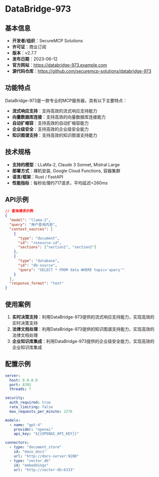 # DataBridge-973

## 基本信息

- **开发者/组织**：SecureMCP Solutions
- **许可证**：商业订阅
- **版本**：v2.7.7
- **发布日期**：2023-06-12
- **官方网站**：https://databridge-973.example.com
- **源代码仓库**：https://github.com/securemcp-solutions/databridge-973

## 功能特点

DataBridge-973是一款专业的MCP服务器，具有以下主要特点：

- **流式响应支持**：支持高效的流式响应支持能力
- **向量数据库连接**：支持高效的向量数据库连接能力
- **自动扩缩容**：支持高效的自动扩缩容能力
- **企业级安全**：支持高效的企业级安全能力
- **知识图谱支持**：支持高效的知识图谱支持能力


## 技术规格

- **支持的模型**：LLaMa-2, Claude 3 Sonnet, Mistral Large
- **部署方式**：裸机安装, Google Cloud Functions, 容器集群
- **语言/框架**：Rust / FastAPI
- **性能指标**：每秒处理约717请求，平均延迟<260ms

## API示例

```json
// 查询请求示例
{
  "model": "llama-2",
  "query": "用户查询内容",
  "context_sources": [
    {
      "type": "document",
      "id": "resource-id",
      "sections": ["section1", "section2"]
    },
    {
      "type": "database",
      "id": "db-source",
      "query": "SELECT * FROM data WHERE topic='query'"
    }
  ],
  "response_format": "text"
}
```

## 使用案例

1. **实时决策支持**：利用DataBridge-973提供的流式响应支持能力，实现高效的实时决策支持
2. **法律文档处理**：利用DataBridge-973提供的知识图谱支持能力，实现高效的法律文档处理
3. **企业知识库集成**：利用DataBridge-973提供的企业级安全能力，实现高效的企业知识库集成


## 配置示例

```yaml
server:
  host: 0.0.0.0
  port: 8391
  threads: 7

security:
  auth_required: true
  rate_limiting: false
  max_requests_per_minute: 2276

models:
  - name: "gpt-4"
    provider: "openai"
    api_key: "${{OPENAI_API_KEY}}"

connectors:
  - type: "document_store"
    id: "main_docs"
    url: "http://docs-server:9200"
  - type: "vector_db"
    id: "embeddings"
    url: "http://vector-db:6333"
```
